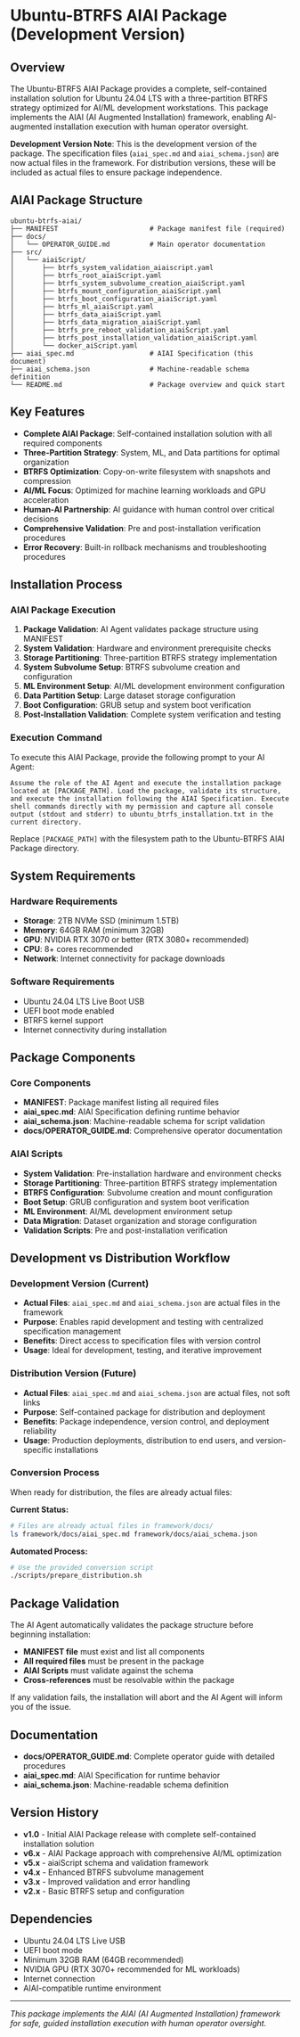 # Ubuntu-BTRFS AIAI Package (Development Version)

## Overview

The Ubuntu-BTRFS AIAI Package provides a complete, self-contained installation solution for Ubuntu 24.04 LTS with a three-partition BTRFS strategy optimized for AI/ML development workstations. This package implements the AIAI (AI Augmented Installation) framework, enabling AI-augmented installation execution with human operator oversight.

**Development Version Note**: This is the development version of the package. The specification files (`aiai_spec.md` and `aiai_schema.json`) are now actual files in the framework. For distribution versions, these will be included as actual files to ensure package independence.

## AIAI Package Structure

```
ubuntu-btrfs-aiai/
├── MANIFEST                       # Package manifest file (required)
├── docs/
│   └── OPERATOR_GUIDE.md          # Main operator documentation
├── src/
│   └── aiaiScript/
│       ├── btrfs_system_validation_aiaiscript.yaml
│       ├── btrfs_root_aiaiScript.yaml
│       ├── btrfs_system_subvolume_creation_aiaiScript.yaml
│       ├── btrfs_mount_configuration_aiaiScript.yaml
│       ├── btrfs_boot_configuration_aiaiScript.yaml
│       ├── btrfs_ml_aiaiScript.yaml
│       ├── btrfs_data_aiaiScript.yaml
│       ├── btrfs_data_migration_aiaiScript.yaml
│       ├── btrfs_pre_reboot_validation_aiaiScript.yaml
│       ├── btrfs_post_installation_validation_aiaiScript.yaml
│       └── docker_aiScript.yaml
├── aiai_spec.md                   # AIAI Specification (this document)
├── aiai_schema.json               # Machine-readable schema definition
└── README.md                      # Package overview and quick start
```

## Key Features

- **Complete AIAI Package**: Self-contained installation solution with all required components
- **Three-Partition Strategy**: System, ML, and Data partitions for optimal organization
- **BTRFS Optimization**: Copy-on-write filesystem with snapshots and compression
- **AI/ML Focus**: Optimized for machine learning workloads and GPU acceleration
- **Human-AI Partnership**: AI guidance with human control over critical decisions
- **Comprehensive Validation**: Pre and post-installation verification procedures
- **Error Recovery**: Built-in rollback mechanisms and troubleshooting procedures

## Installation Process

### AIAI Package Execution

1. **Package Validation**: AI Agent validates package structure using MANIFEST
2. **System Validation**: Hardware and environment prerequisite checks
3. **Storage Partitioning**: Three-partition BTRFS strategy implementation
4. **System Subvolume Setup**: BTRFS subvolume creation and configuration
5. **ML Environment Setup**: AI/ML development environment configuration
6. **Data Partition Setup**: Large dataset storage configuration
7. **Boot Configuration**: GRUB setup and system boot verification
8. **Post-Installation Validation**: Complete system verification and testing

### Execution Command

To execute this AIAI Package, provide the following prompt to your AI Agent:

```
Assume the role of the AI Agent and execute the installation package located at [PACKAGE_PATH]. Load the package, validate its structure, and execute the installation following the AIAI Specification. Execute shell commands directly with my permission and capture all console output (stdout and stderr) to ubuntu_btrfs_installation.txt in the current directory.
```

Replace `[PACKAGE_PATH]` with the filesystem path to the Ubuntu-BTRFS AIAI Package directory.

## System Requirements

### Hardware Requirements
- **Storage**: 2TB NVMe SSD (minimum 1.5TB)
- **Memory**: 64GB RAM (minimum 32GB)
- **GPU**: NVIDIA RTX 3070 or better (RTX 3080+ recommended)
- **CPU**: 8+ cores recommended
- **Network**: Internet connectivity for package downloads

### Software Requirements
- Ubuntu 24.04 LTS Live Boot USB
- UEFI boot mode enabled
- BTRFS kernel support
- Internet connectivity during installation

## Package Components

### Core Components
- **MANIFEST**: Package manifest listing all required files
- **aiai_spec.md**: AIAI Specification defining runtime behavior
- **aiai_schema.json**: Machine-readable schema for script validation
- **docs/OPERATOR_GUIDE.md**: Comprehensive operator documentation

### AIAI Scripts
- **System Validation**: Pre-installation hardware and environment checks
- **Storage Partitioning**: Three-partition BTRFS strategy implementation
- **BTRFS Configuration**: Subvolume creation and mount configuration
- **Boot Setup**: GRUB configuration and system boot verification
- **ML Environment**: AI/ML development environment setup
- **Data Migration**: Dataset organization and storage configuration
- **Validation Scripts**: Pre and post-installation verification

## Development vs Distribution Workflow

### Development Version (Current)
- **Actual Files**: `aiai_spec.md` and `aiai_schema.json` are actual files in the framework
- **Purpose**: Enables rapid development and testing with centralized specification management
- **Benefits**: Direct access to specification files with version control
- **Usage**: Ideal for development, testing, and iterative improvement

### Distribution Version (Future)
- **Actual Files**: `aiai_spec.md` and `aiai_schema.json` are actual files, not soft links
- **Purpose**: Self-contained package for distribution and deployment
- **Benefits**: Package independence, version control, and deployment reliability
- **Usage**: Production deployments, distribution to end users, and version-specific installations

### Conversion Process
When ready for distribution, the files are already actual files:

**Current Status:**
```bash
# Files are already actual files in framework/docs/
ls framework/docs/aiai_spec.md framework/docs/aiai_schema.json
```

**Automated Process:**
```bash
# Use the provided conversion script
./scripts/prepare_distribution.sh
```

## Package Validation

The AI Agent automatically validates the package structure before beginning installation:

- **MANIFEST file** must exist and list all components
- **All required files** must be present in the package
- **AIAI Scripts** must validate against the schema
- **Cross-references** must be resolvable within the package

If any validation fails, the installation will abort and the AI Agent will inform you of the issue.

## Documentation

- **docs/OPERATOR_GUIDE.md**: Complete operator guide with detailed procedures
- **aiai_spec.md**: AIAI Specification for runtime behavior
- **aiai_schema.json**: Machine-readable schema definition

## Version History

- **v1.0** - Initial AIAI Package release with complete self-contained installation solution
- **v6.x** - AIAI Package approach with comprehensive AI/ML optimization
- **v5.x** - aiaiScript schema and validation framework
- **v4.x** - Enhanced BTRFS subvolume management
- **v3.x** - Improved validation and error handling
- **v2.x** - Basic BTRFS setup and configuration

## Dependencies

- Ubuntu 24.04 LTS Live USB
- UEFI boot mode
- Minimum 32GB RAM (64GB recommended)
- NVIDIA GPU (RTX 3070+ recommended for ML workloads)
- Internet connection
- AIAI-compatible runtime environment

---

*This package implements the AIAI (AI Augmented Installation) framework for safe, guided installation execution with human operator oversight.* 